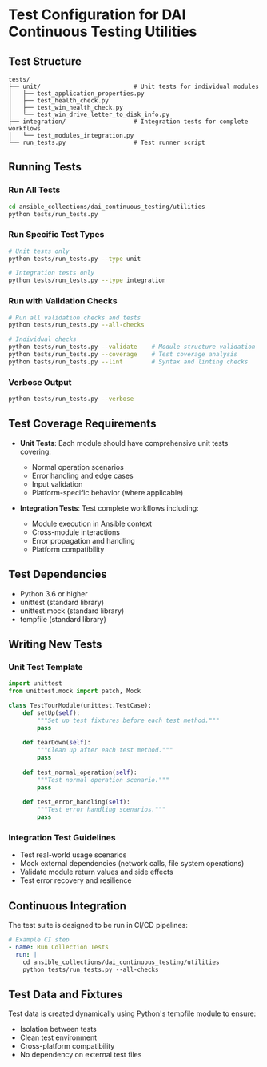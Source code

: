 # Test Configuration for DAI Continuous Testing Utilities

## Test Structure

```
tests/
├── unit/                          # Unit tests for individual modules
│   ├── test_application_properties.py
│   ├── test_health_check.py
│   ├── test_win_health_check.py
│   └── test_win_drive_letter_to_disk_info.py
├── integration/                   # Integration tests for complete workflows
│   └── test_modules_integration.py
└── run_tests.py                   # Test runner script
```

## Running Tests

### Run All Tests
```bash
cd ansible_collections/dai_continuous_testing/utilities
python tests/run_tests.py
```

### Run Specific Test Types
```bash
# Unit tests only
python tests/run_tests.py --type unit

# Integration tests only
python tests/run_tests.py --type integration
```

### Run with Validation Checks
```bash
# Run all validation checks and tests
python tests/run_tests.py --all-checks

# Individual checks
python tests/run_tests.py --validate    # Module structure validation
python tests/run_tests.py --coverage    # Test coverage analysis
python tests/run_tests.py --lint        # Syntax and linting checks
```

### Verbose Output
```bash
python tests/run_tests.py --verbose
```

## Test Coverage Requirements

- **Unit Tests**: Each module should have comprehensive unit tests covering:
  - Normal operation scenarios
  - Error handling and edge cases
  - Input validation
  - Platform-specific behavior (where applicable)

- **Integration Tests**: Test complete workflows including:
  - Module execution in Ansible context
  - Cross-module interactions
  - Error propagation and handling
  - Platform compatibility

## Test Dependencies

- Python 3.6 or higher
- unittest (standard library)
- unittest.mock (standard library)
- tempfile (standard library)

## Writing New Tests

### Unit Test Template
```python
import unittest
from unittest.mock import patch, Mock

class TestYourModule(unittest.TestCase):
    def setUp(self):
        """Set up test fixtures before each test method."""
        pass
    
    def tearDown(self):
        """Clean up after each test method."""
        pass
    
    def test_normal_operation(self):
        """Test normal operation scenario."""
        pass
    
    def test_error_handling(self):
        """Test error handling scenarios."""
        pass
```

### Integration Test Guidelines
- Test real-world usage scenarios
- Mock external dependencies (network calls, file system operations)
- Validate module return values and side effects
- Test error recovery and resilience

## Continuous Integration

The test suite is designed to be run in CI/CD pipelines:

```yaml
# Example CI step
- name: Run Collection Tests
  run: |
    cd ansible_collections/dai_continuous_testing/utilities
    python tests/run_tests.py --all-checks
```

## Test Data and Fixtures

Test data is created dynamically using Python's tempfile module to ensure:
- Isolation between tests
- Clean test environment
- Cross-platform compatibility
- No dependency on external test files
